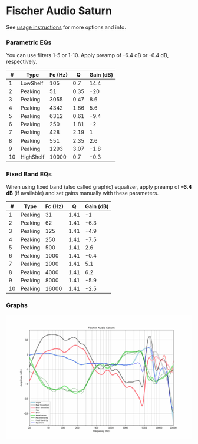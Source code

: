 # Fischer Audio Saturn
See [usage instructions](https://github.com/jaakkopasanen/AutoEq#usage) for more options and info.

### Parametric EQs
You can use filters 1-5 or 1-10. Apply preamp of -6.4 dB or -6.4 dB, respectively.

|   # | Type      |   Fc (Hz) |    Q |   Gain (dB) |
|-----|-----------|-----------|------|-------------|
|   1 | LowShelf  |       105 | 0.7  |        14.4 |
|   2 | Peaking   |        51 | 0.35 |       -20   |
|   3 | Peaking   |      3055 | 0.47 |         8.6 |
|   4 | Peaking   |      4342 | 1.86 |         5.6 |
|   5 | Peaking   |      6312 | 0.61 |        -9.4 |
|   6 | Peaking   |       250 | 1.81 |        -2   |
|   7 | Peaking   |       428 | 2.19 |         1   |
|   8 | Peaking   |       551 | 2.35 |         2.6 |
|   9 | Peaking   |      1293 | 3.07 |        -1.8 |
|  10 | HighShelf |     10000 | 0.7  |        -0.3 |

### Fixed Band EQs
When using fixed band (also called graphic) equalizer, apply preamp of **-6.4 dB** (if available) and set gains manually with these parameters.

|   # | Type    |   Fc (Hz) |    Q |   Gain (dB) |
|-----|---------|-----------|------|-------------|
|   1 | Peaking |        31 | 1.41 |        -1   |
|   2 | Peaking |        62 | 1.41 |        -6.3 |
|   3 | Peaking |       125 | 1.41 |        -4.9 |
|   4 | Peaking |       250 | 1.41 |        -7.5 |
|   5 | Peaking |       500 | 1.41 |         2.6 |
|   6 | Peaking |      1000 | 1.41 |        -0.4 |
|   7 | Peaking |      2000 | 1.41 |         5.1 |
|   8 | Peaking |      4000 | 1.41 |         6.2 |
|   9 | Peaking |      8000 | 1.41 |        -5.9 |
|  10 | Peaking |     16000 | 1.41 |        -2.5 |

### Graphs
![](./Fischer%20Audio%20Saturn.png)
